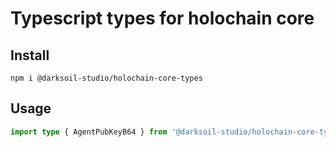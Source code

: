 # Typescript types for holochain core

## Install

```
npm i @darksoil-studio/holochain-core-types
```

## Usage

```ts
import type { AgentPubKeyB64 } from '@darksoil-studio/holochain-core-types';
```
